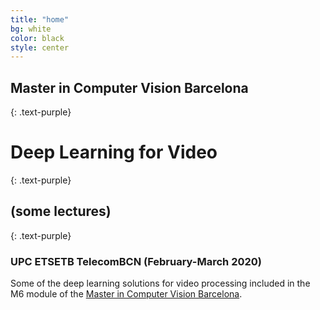 ```yaml
---
title: "home"
bg: white
color: black
style: center
---
```


## Master in Computer Vision Barcelona
{: .text-purple}
# **Deep Learning for Video**
{: .text-purple}
## (some lectures)
{: .text-purple}

### UPC ETSETB TelecomBCN (February-March 2020)

Some of the deep learning solutions for video processing included in the M6 module of the [Master in Computer Vision Barcelona](http://pagines.uab.cat/mcv/).

